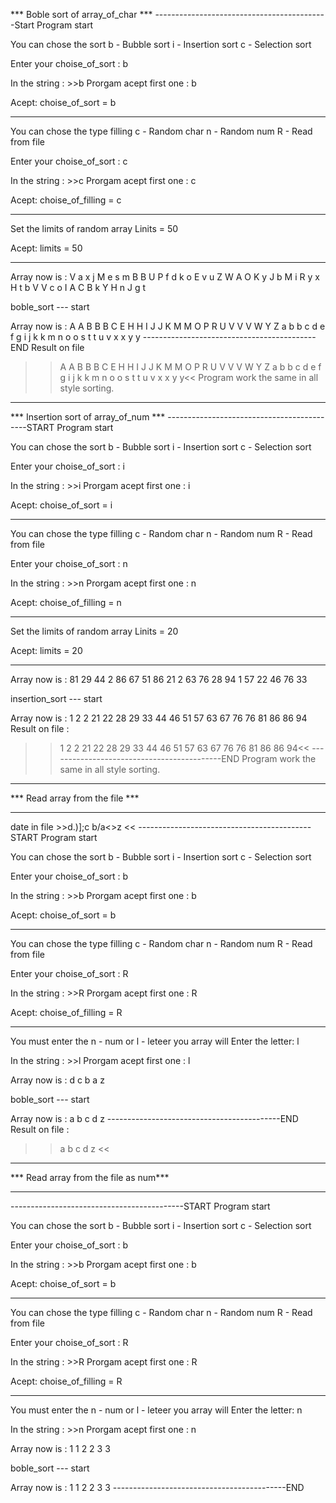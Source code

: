 *** Boble sort of array_of_char ***
-------------------------------------------Start
	Program start

You can chose the sort
 b - Bubble sort
 i - Insertion sort
 c - Selection sort

Enter your choise_of_sort : b

In the string : >>b
Prorgam acept first one : b

Acept: choise_of_sort  = b
 - - - - - - - - - - - 

You can chose the type filling 
 c - Random char
 n - Random num
 R - Read from file

Enter your choise_of_sort : c

In the string : >>c
Prorgam acept first one : c

Acept: choise_of_filling  = c
 - - - - - - - - - - - 

Set the limits of random array
Linits = 50

Acept: limits  = 50
 - - - - - - - - - - - 

Array now is :
V a x j M e s m B B U P f d k o E v u Z W A O K y J b M i R y x H t b V V c o I A C B k Y H n J g t 


boble_sort --- start

Array now is :
A A B B B C E H H I J J K M M O P R U V V V W Y Z a b b c d e f g i j k k m n o o s t t u v x x y y
-------------------------------------------END
Result on file 
>>A A B B B C E H H I J J K M M O P R U V V V W Y Z a b b c d e f g i j k k m n o o s t t u v x x y y<<
Program work the same in all style sorting.



***********************************
*** Insertion sort of array_of_num ***
-------------------------------------------START
	Program start

You can chose the sort
 b - Bubble sort
 i - Insertion sort
 c - Selection sort

Enter your choise_of_sort : i

In the string : >>i
Prorgam acept first one : i

Acept: choise_of_sort  = i
 - - - - - - - - - - - 

You can chose the type filling 
 c - Random char
 n - Random num
 R - Read from file

Enter your choise_of_sort : n

In the string : >>n
Prorgam acept first one : n

Acept: choise_of_filling  = n
 - - - - - - - - - - - 

Set the limits of random array
Linits = 20

Acept: limits  = 20
 - - - - - - - - - - - 

Array now is :
81 29 44 2 86 67 51 86 21 2 63 76 28 94 1 57 22 46 76 33 


insertion_sort --- start

Array now is :
1 2 2 21 22 28 29 33 44 46 51 57 63 67 76 76 81 86 86 94 
Result on file :
>>1 2 2 21 22 28 29 33 44 46 51 57 63 67 76 76 81 86 86 94<<
-------------------------------------------END
Program work the same in all style sorting.



***********************************
*** Read array from the file ***
***********************************
date in file >>d.)];c b/a<>z  <<
-------------------------------------------START
		Program start

You can chose the sort
 b - Bubble sort
 i - Insertion sort
 c - Selection sort

Enter your choise_of_sort : b

In the string : >>b
Prorgam acept first one : b

Acept: choise_of_sort  = b
 - - - - - - - - - - - 

You can chose the type filling 
 c - Random char
 n - Random num
 R - Read from file

Enter your choise_of_sort : R

In the string : >>R
Prorgam acept first one : R

Acept: choise_of_filling  = R
 - - - - - - - - - - - 

You must enter the n - num or l - leteer you array will
Enter the letter: l

In the string : >>l
Prorgam acept first one : l

Array now is :
d c b a z 


boble_sort --- start

Array now is :
a b c d z 
-------------------------------------------END
Result on file :
>>a b c d z <<
***********************************
*** Read array from the file as num***
***********************************
-------------------------------------------START
	Program start

You can chose the sort
 b - Bubble sort
 i - Insertion sort
 c - Selection sort

Enter your choise_of_sort : b

In the string : >>b
Prorgam acept first one : b

Acept: choise_of_sort  = b
 - - - - - - - - - - - 

You can chose the type filling 
 c - Random char
 n - Random num
 R - Read from file

Enter your choise_of_sort : R

In the string : >>R
Prorgam acept first one : R

Acept: choise_of_filling  = R
 - - - - - - - - - - - 

You must enter the n - num or l - leteer you array will
Enter the letter: n

In the string : >>n
Prorgam acept first one : n

Array now is :
1 1 2 2 3 3 


boble_sort --- start

Array now is :
1 1 2 2 3 3 
-------------------------------------------END